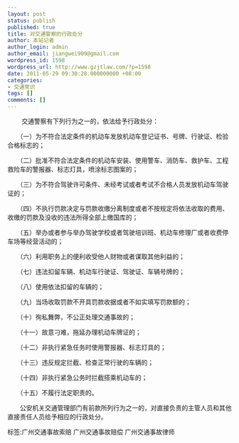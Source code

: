 ```yaml
---
layout: post
status: publish
published: true
title: 对交通警察的行政处分
author: 本站记者
author_login: admin
author_email: jiangwei909@gmail.com
wordpress_id: 1598
wordpress_url: http://www.gzjtlaw.com/?p=1598
date: 2011-05-29 09:30:28.000000000 +08:00
categories:
- 交通常识
tags: []
comments: []
---
```

　　 交通警察有下列行为之一的，依法给予行政处分： 　　（一）为不符合法定条件的机动车发放机动车登记证书、号牌、行驶证、检验合格标志的； 　　（二）批准不符合法定条件的机动车安装、使用警车、消防车、救护车、工程救险车的警报器、标志灯具，喷涂标志图案的； 　　（三）为不符合驾驶许可条件、未经考试或者考试不合格人员发放机动车驾驶证的； 　　（四）不执行罚款决定与罚款收缴分离制度或者不按规定将依法收取的费用、收缴的罚款及没收的违法所得全部上缴国库的； 　　（五）举办或者参与举办驾驶学校或者驾驶培训班、机动车修理厂或者收费停车场等经营活动的； 　　（六）利用职务上的便利收受他人财物或者谋取其他利益的； 　　（七）违法扣留车辆、机动车行驶证、驾驶证、车辆号牌的； 　　（八）使用依法扣留的车辆的； 　　（九）当场收取罚款不开具罚款收据或者不如实填写罚款额的； 　　（十）徇私舞弊，不公正处理交通事故的； 　　（十一）故意刁难，拖延办理机动车牌证的； 　　（十二）非执行紧急任务时使用警报器、标志灯具的； 　　（十三）违反规定拦截、检查正常行驶的车辆的； 　　（十四）非执行紧急公务时拦截搭乘机动车的； 　　（十五）不履行法定职责的。 　　公安机关交通管理部门有前款所列行为之一的，对直接负责的主管人员和其他直接责任人员给予相应的行政处分。 　　标签:广州交通事故索赔 广州交通事故赔偿 广州交通事故律师
